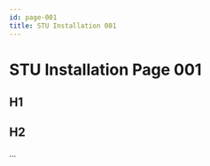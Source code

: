 ```yaml
---
id: page-001
title: STU Installation 001
---
```


# STU Installation Page 001

## H1

## H2



...




